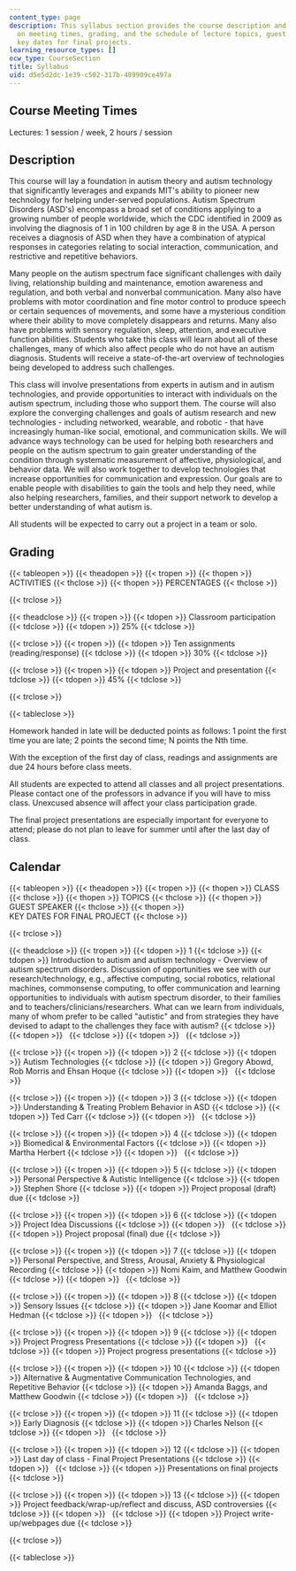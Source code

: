 ```yaml
---
content_type: page
description: This syllabus section provides the course description and information
  on meeting times, grading, and the schedule of lecture topics, guest speakers, and
  key dates for final projects.
learning_resource_types: []
ocw_type: CourseSection
title: Syllabus
uid: d5e5d2dc-1e39-c502-317b-489909ce497a
---
```


Course Meeting Times
--------------------

Lectures: 1 session / week, 2 hours / session

Description
-----------

This course will lay a foundation in autism theory and autism technology that significantly leverages and expands MIT's ability to pioneer new technology for helping under-served populations. Autism Spectrum Disorders (ASD's) encompass a broad set of conditions applying to a growing number of people worldwide, which the CDC identified in 2009 as involving the diagnosis of 1 in 100 children by age 8 in the USA. A person receives a diagnosis of ASD when they have a combination of atypical responses in categories relating to social interaction, communication, and restrictive and repetitive behaviors.

Many people on the autism spectrum face significant challenges with daily living, relationship building and maintenance, emotion awareness and regulation, and both verbal and nonverbal communication. Many also have problems with motor coordination and fine motor control to produce speech or certain sequences of movements, and some have a mysterious condition where their ability to move completely disappears and returns. Many also have problems with sensory regulation, sleep, attention, and executive function abilities. Students who take this class will learn about all of these challenges, many of which also affect people who do not have an autism diagnosis. Students will receive a state-of-the-art overview of technologies being developed to address such challenges.

This class will involve presentations from experts in autism and in autism technologies, and provide opportunities to interact with individuals on the autism spectrum, including those who support them. The course will also explore the converging challenges and goals of autism research and new technologies - including networked, wearable, and robotic - that have increasingly human-like social, emotional, and communication skills. We will advance ways technology can be used for helping both researchers and people on the autism spectrum to gain greater understanding of the condition through systematic measurement of affective, physiological, and behavior data. We will also work together to develop technologies that increase opportunities for communication and expression. Our goals are to enable people with disabilities to gain the tools and help they need, while also helping researchers, families, and their support network to develop a better understanding of what autism is.

All students will be expected to carry out a project in a team or solo.

Grading
-------

{{< tableopen >}}
{{< theadopen >}}
{{< tropen >}}
{{< thopen >}}
ACTIVITIES
{{< thclose >}}
{{< thopen >}}
PERCENTAGES
{{< thclose >}}

{{< trclose >}}

{{< theadclose >}}
{{< tropen >}}
{{< tdopen >}}
Classroom participation
{{< tdclose >}}
{{< tdopen >}}
25%
{{< tdclose >}}

{{< trclose >}}
{{< tropen >}}
{{< tdopen >}}
Ten assignments (reading/response)
{{< tdclose >}}
{{< tdopen >}}
30%
{{< tdclose >}}

{{< trclose >}}
{{< tropen >}}
{{< tdopen >}}
Project and presentation
{{< tdclose >}}
{{< tdopen >}}
45%
{{< tdclose >}}

{{< trclose >}}

{{< tableclose >}}

Homework handed in late will be deducted points as follows: 1 point the first time you are late; 2 points the second time; N points the Nth time.

With the exception of the first day of class, readings and assignments are due 24 hours before class meets.

All students are expected to attend all classes and all project presentations. Please contact one of the professors in advance if you will have to miss class. Unexcused absence will affect your class participation grade.

The final project presentations are especially important for everyone to attend; please do not plan to leave for summer until after the last day of class.

Calendar
--------

{{< tableopen >}}
{{< theadopen >}}
{{< tropen >}}
{{< thopen >}}
CLASS
{{< thclose >}}
{{< thopen >}}
TOPICS
{{< thclose >}}
{{< thopen >}}
GUEST SPEAKER
{{< thclose >}}
{{< thopen >}}
KEY DATES FOR FINAL PROJECT
{{< thclose >}}

{{< trclose >}}

{{< theadclose >}}
{{< tropen >}}
{{< tdopen >}}
1
{{< tdclose >}}
{{< tdopen >}}
Introduction to autism and autism technology - Overview of autism spectrum disorders. Discussion of opportunities we see with our research/technology, e.g., affective computing, social robotics, relational machines, commonsense computing, to offer communication and learning opportunities to individuals with autism spectrum disorder, to their families and to teachers/clinicians/researchers. What can we learn from individuals, many of whom prefer to be called "autistic" and from strategies they have devised to adapt to the challenges they face with autism?
{{< tdclose >}}
{{< tdopen >}}
 
{{< tdclose >}}
{{< tdopen >}}
 
{{< tdclose >}}

{{< trclose >}}
{{< tropen >}}
{{< tdopen >}}
2
{{< tdclose >}}
{{< tdopen >}}
Autism Technologies
{{< tdclose >}}
{{< tdopen >}}
Gregory Abowd, Rob Morris and Ehsan Hoque
{{< tdclose >}}
{{< tdopen >}}
 
{{< tdclose >}}

{{< trclose >}}
{{< tropen >}}
{{< tdopen >}}
3
{{< tdclose >}}
{{< tdopen >}}
Understanding & Treating Problem Behavior in ASD
{{< tdclose >}}
{{< tdopen >}}
Ted Carr
{{< tdclose >}}
{{< tdopen >}}
 
{{< tdclose >}}

{{< trclose >}}
{{< tropen >}}
{{< tdopen >}}
4
{{< tdclose >}}
{{< tdopen >}}
Biomedical & Environmental Factors
{{< tdclose >}}
{{< tdopen >}}
Martha Herbert
{{< tdclose >}}
{{< tdopen >}}
 
{{< tdclose >}}

{{< trclose >}}
{{< tropen >}}
{{< tdopen >}}
5
{{< tdclose >}}
{{< tdopen >}}
Personal Perspective & Autistic Intelligence
{{< tdclose >}}
{{< tdopen >}}
Stephen Shore
{{< tdclose >}}
{{< tdopen >}}
Project proposal (draft) due
{{< tdclose >}}

{{< trclose >}}
{{< tropen >}}
{{< tdopen >}}
6
{{< tdclose >}}
{{< tdopen >}}
Project Idea Discussions
{{< tdclose >}}
{{< tdopen >}}
 
{{< tdclose >}}
{{< tdopen >}}
Project proposal (final) due
{{< tdclose >}}

{{< trclose >}}
{{< tropen >}}
{{< tdopen >}}
7
{{< tdclose >}}
{{< tdopen >}}
Personal Perspective, and Stress, Arousal, Anxiety & Physiological Recording
{{< tdclose >}}
{{< tdopen >}}
Nomi Kaim, and Matthew Goodwin
{{< tdclose >}}
{{< tdopen >}}
 
{{< tdclose >}}

{{< trclose >}}
{{< tropen >}}
{{< tdopen >}}
8
{{< tdclose >}}
{{< tdopen >}}
Sensory Issues
{{< tdclose >}}
{{< tdopen >}}
Jane Koomar and Elliot Hedman
{{< tdclose >}}
{{< tdopen >}}
 
{{< tdclose >}}

{{< trclose >}}
{{< tropen >}}
{{< tdopen >}}
9
{{< tdclose >}}
{{< tdopen >}}
Project Progress Presentations
{{< tdclose >}}
{{< tdopen >}}
 
{{< tdclose >}}
{{< tdopen >}}
Project progress presentations
{{< tdclose >}}

{{< trclose >}}
{{< tropen >}}
{{< tdopen >}}
10
{{< tdclose >}}
{{< tdopen >}}
Alternative & Augmentative Communication Technologies, and Repetitive Behavior
{{< tdclose >}}
{{< tdopen >}}
Amanda Baggs, and Matthew Goodwin
{{< tdclose >}}
{{< tdopen >}}
 
{{< tdclose >}}

{{< trclose >}}
{{< tropen >}}
{{< tdopen >}}
11
{{< tdclose >}}
{{< tdopen >}}
Early Diagnosis
{{< tdclose >}}
{{< tdopen >}}
Charles Nelson
{{< tdclose >}}
{{< tdopen >}}
 
{{< tdclose >}}

{{< trclose >}}
{{< tropen >}}
{{< tdopen >}}
12
{{< tdclose >}}
{{< tdopen >}}
Last day of class - Final Project Presentations
{{< tdclose >}}
{{< tdopen >}}
 
{{< tdclose >}}
{{< tdopen >}}
Presentations on final projects
{{< tdclose >}}

{{< trclose >}}
{{< tropen >}}
{{< tdopen >}}
13
{{< tdclose >}}
{{< tdopen >}}
Project feedback/wrap-up/reflect and discuss, ASD controversies
{{< tdclose >}}
{{< tdopen >}}
 
{{< tdclose >}}
{{< tdopen >}}
Project write-up/webpages due
{{< tdclose >}}

{{< trclose >}}

{{< tableclose >}}